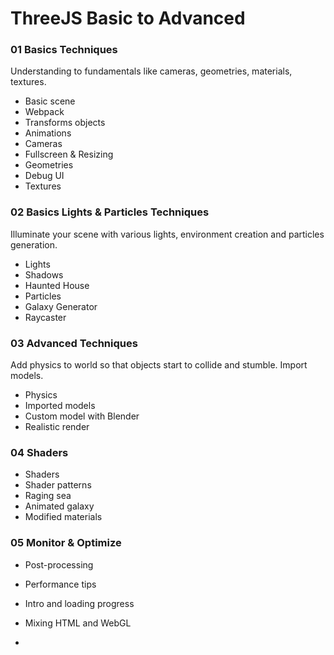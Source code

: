 # ThreeJS Basic to Advanced

### 01 Basics Techniques
Understanding to fundamentals like cameras, geometries, materials, textures.
- Basic scene
- Webpack
- Transforms objects
- Animations
- Cameras
- Fullscreen & Resizing
- Geometries
- Debug UI
- Textures

### 02 Basics Lights & Particles Techniques
Illuminate your scene with various lights, environment creation and particles generation.
- Lights
- Shadows
- Haunted House
- Particles
- Galaxy Generator
- Raycaster

### 03 Advanced Techniques
Add physics to world so that objects start to collide and stumble. Import models.
- Physics
- Imported models
- Custom model with Blender
- Realistic render

### 04 Shaders
- Shaders
- Shader patterns
- Raging sea
- Animated galaxy
- Modified materials

### 05 Monitor & Optimize
- Post-processing
- Performance tips
- Intro and loading progress
- Mixing HTML and WebGL

- 
